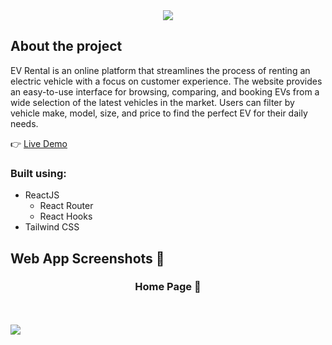 <div align="center">
  <img src="https://github.com/MiladRez/EV-Rental/assets/29521979/65a5850e-57ec-4c8a-9ca0-66e23e12585a"/>
</div>

## About the project

EV Rental is an online platform that streamlines the process of renting an electric vehicle with a focus on customer experience. The website provides an easy-to-use interface for browsing, comparing, and booking EVs from a wide selection of the latest vehicles in the market. Users can filter by vehicle make, model, size, and price to find the perfect EV for their daily needs.

:point_right: [Live Demo](https://ev-rental.netlify.app/)

### Built using:
- ReactJS
  - React Router
  - React Hooks
- Tailwind CSS

## Web App Screenshots 📸

<h3 align="center">Home Page 🏡</h3>
<br></br>
<img src=https://github.com/MiladRez/EV-Rental/assets/29521979/61d73880-530a-428a-8e58-3bc153f5a17e />
